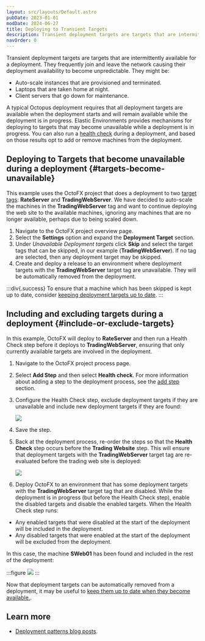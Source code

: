 ```yaml
---
layout: src/layouts/Default.astro
pubDate: 2023-01-01
modDate: 2024-06-27
title: Deploying to Transient Targets
description: Transient deployment targets are targets that are intermittently available for a deployment.
navOrder: 0
---
```


Transient deployment targets are targets that are intermittently available for a deployment.  They frequently join and leave the network causing their deployment availability to become unpredictable. They might be:

- Auto-scale instances that are provisioned and terminated.
- Laptops that are taken home at night.
- Client servers that go down for maintenance.

A typical Octopus deployment requires that all deployment targets are available when the deployment starts and will remain available while the deployment is in progress.  Elastic Environments provides mechanisms for deploying to targets that may become unavailable while a deployment is in progress. You can also run a [health check](/docs/projects/built-in-step-templates/health-check) during a deployment, and based on those results opt to add or remove machines from the deployment.

## Deploying to Targets that become unavailable during a deployment {#targets-become-unavailable}

This example uses the OctoFX project that does a deployment to two [target tags](/docs/infrastructure/deployment-targets/target-tags): **RateServer** and **TradingWebServer**. We have decided to auto-scale the machines in the **TradingWebServer** tag and want to continue deploying the web site to the available machines, ignoring any machines that are no longer available, perhaps due to being scaled down.

1. Navigate to the OctoFX project overview page.
2. Select the **Settings** option and expand the **Deployment Target** section.
3. Under *Unavailable Deployment targets* click **Skip** and select the target tags that can be skipped, in our example (**TradingWebServer**). If no tag are selected, then any deployment target may be skipped.
4. Create and deploy a release to an environment where deployment targets with the **TradingWebServer** target tag are unavailable. They will be automatically removed from the deployment.

:::div{.success}
To ensure that a machine which has been skipped is kept up to date, consider [keeping deployment targets up to date](/docs/deployments/patterns/elastic-and-transient-environments/keeping-deployment-targets-up-to-date).
:::

## Including and excluding targets during a deployment {#include-or-exclude-targets}

In this example, OctoFX will deploy to **RateServer** and then run a Health Check step before it deploys to **TradingWebServer**, ensuring that only currently available targets are involved in the deployment.

1. Navigate to the OctoFX project process page.
2. Select **Add Step** and then select **Health check**. For more information about adding a step to the deployment process, see the [add step](/docs/projects/steps) section.
3. Configure the Health Check step, exclude deployment targets if they are unavailable and include new deployment targets if they are found:

   ![](/docs/img/deployments/patterns/elastic-and-transient-environments/images/healthcheck.png)

4. Save the step.
5. Back at the deployment process, re-order the steps so that the **Health Check** step occurs before the **Trading Website** step.  This will ensure that deployment targets with the **TradingWebServer** target tag are re-evaluated before the trading web site is deployed:

   ![](/docs/img/deployments/patterns/elastic-and-transient-environments/images/evaluate.png)

6. Deploy OctoFX to an environment that has some deployment targets with the **TradingWebServer** target tag that are disabled.  While the deployment is in progress (but before the Health Check step), enable the disabled targets and disable the enabled targets. When the Health Check step runs:

 - Any enabled targets that were disabled at the start of the deployment will be included in the deployment.
 - Any disabled targets that were enabled at the start of the deployment will be excluded from the deployment.

In this case, the machine **SWeb01** has been found and included in the rest of the deployment:

:::figure
![](/docs/img/deployments/patterns/elastic-and-transient-environments/images/newtarget.png)
:::

Now that deployment targets can be automatically removed from a deployment, it may be useful to [keep them up to date when they become available.](/docs/deployments/patterns/elastic-and-transient-environments/keeping-deployment-targets-up-to-date).

## Learn more

- [Deployment patterns blog posts](https://octopus.com/blog/tag/Deployment%20Patterns).
